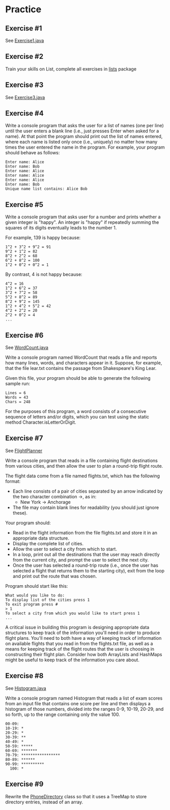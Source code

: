 # Practice

## Exercise #1

See [Exercise1.java](./Exercise1.java)

## Exercise #2

Train your skills on List, complete all exercises in [lists](./lists) package

## Exercise #3

See [Exercise3.java](./Exercise3.java)

## Exercise #4

Write a console program that asks the user for a list of names (one per line) until the user enters a blank line (i.e., just presses Enter when asked for a name). At that point the program should print out the list of names entered, where each name is listed only once (i.e., uniquely) no matter how many times the user entered the name in the program. For example, your program should behave as follows:

```
Enter name: Alice
Enter name: Bob
Enter name: Alice
Enter name: Alice
Enter name: Alice
Enter name: Bob
Unique name list contains: Alice Bob
```
  
## Exercise #5

Write a console program that asks user for a number and prints whether a given integer is "happy". An integer is "happy" if repeatedly summing the squares of its digits eventually leads to the number 1.

For example, 139 is happy because:

```
1^2 + 3^2 + 9^2 = 91
9^2 + 1^2 = 82
8^2 + 2^2 = 68
6^2 + 8^2 = 100
1^2 + 0^2 + 0^2 = 1
```

By contrast, 4 is not happy because:

```
4^2 = 16
1^2 + 6^2 = 37
3^2 + 7^2 = 58
5^2 + 8^2 = 89
8^2 + 9^2 = 145
1^2 + 4^2 + 5^2 = 42
4^2 + 2^2 = 20
2^2 + 0^2 = 4
...
```

## Exercise #6

See [WordCount.java](./WordCount.java)

Write a console program named WordCount that reads a file and reports how many lines, words, and characters appear in it. Suppose, for example, that the file lear.txt contains the passage from Shakespeare's King Lear.

Given this file, your program should be able to generate the following sample run:

```
Lines = 6
Words = 43
Chars = 248
```

For the purposes of this program, a word consists of a consecutive sequence of letters and/or digits, which you can test using the static method Character.isLetterOrDigit.

## Exercise #7

See [FlightPlanner](./FlightPlanner.java)

Write a console program that reads in a file containing flight destinations from various cities, and then allow the user to plan a round-trip flight route.

The flight data come from a file named flights.txt, which has the following format:

  - Each line consists of a pair of cities separated by an arrow indicated by the two character combination ->, as in:
    - New York -> Anchorage
  - The file may contain blank lines for readability (you should just ignore these).

Your program should:

  - Read in the flight information from the file flights.txt and store it in an appropriate data structure.
  - Display the complete list of cities.
  - Allow the user to select a city from which to start.
  - In a loop, print out all the destinations that the user may reach directly from the current city, and prompt the user to select the next city.
  - Once the user has selected a round-trip route (i.e., once the user has selected a flight that returns them to the starting city), exit from the loop and print out the route that was chosen.

Program should start like this:

```
What would you like to do:
To display list of the cities press 1
To exit program press #
> 1
To select a city from which you would like to start press 1
...
```

A critical issue in building this program is designing appropriate data structures to keep track of the information you'll need in order to produce flight plans. You'll need to both have a way of keeping track of information on available flights that you read in from the flights.txt file, as well as a means for keeping track of the flight routes that the user is choosing in constructing their flight plan. Consider how both ArrayLists and HashMaps might be useful to keep track of the information you care about.

## Exercise #8

See [Histogram.java](./Histogram.java)

Write a console program named Histogram that reads a list of exam scores from an input file that contains one score per line and then displays a histogram of those numbers, divided into the ranges 0-9, 10-19, 20-29, and so forth, up to the range containing only the value 100.

```
00-09:
10-19: *
20-29: *
30-39: **
40-49: *
50-59: *****
60-69: *******
70-79: *****************
80-89: ******
90-99: **********
  100: *
```

## Exercise #9

Rewrite the [PhoneDirectory](./phonebook/PhoneDirectory.java) class so that it uses a TreeMap to store directory entries, instead of an array.